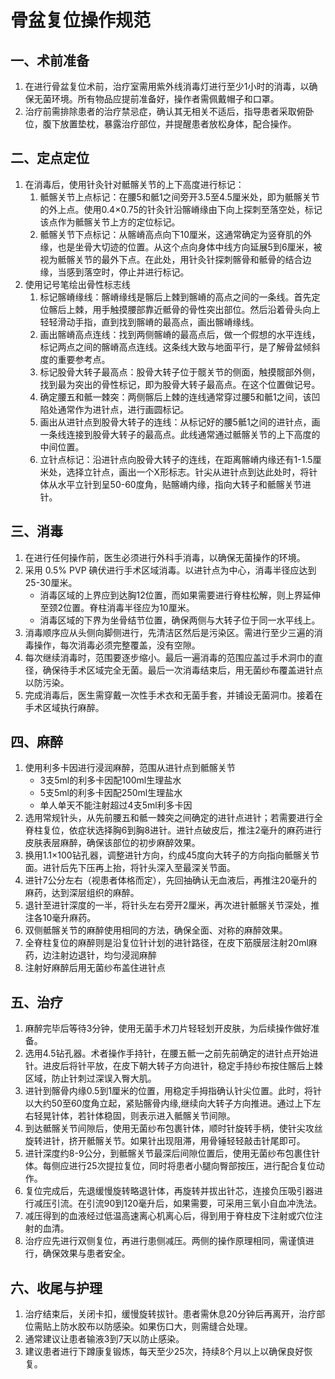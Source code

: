 # 骨盆复位操作规范

## 一、术前准备

1. 在进行骨盆复位术前，治疗室需用紫外线消毒灯进行至少1小时的消毒，以确保无菌环境。所有物品应提前准备好，操作者需佩戴帽子和口罩。
2. 治疗前需排除患者的治疗禁忌症，确认其无相关不适后，指导患者采取俯卧位，腹下放置垫枕，暴露治疗部位，并提醒患者放松身体，配合操作。

## 二、定点定位

1. 在消毒后，使用针灸针对骶髂关节的上下高度进行标记：
    1. 骶髂关节上点标记：在腰5和骶1之间旁开3.5至4.5厘米处，即为骶髂关节的外上点。使用0.4×0.75的针灸针沿髂嵴缘由下向上探刺至落空处，标记该点作为骶髂关节上方的定位标记。
    2. 骶髂关节下点标记：从髂嵴高点向下10厘米，这通常确定为竖脊肌的外缘，也是坐骨大切迹的位置。从这个点向身体中线方向延展5到6厘米，被视为骶髂关节的最外下点。在此处，用针灸针探刺髂骨和骶骨的结合边缘，当感到落空时，停止并进行标记。
2. 使用记号笔绘出骨性标志线
    1. 标记髂嵴缘线：髂嵴缘线是髂后上棘到髂嵴的高点之间的一条线。首先定位髂后上棘，用手触摸腰部靠近骶骨的骨性突出部位。然后沿着骨头向上轻轻滑动手指，直到找到髂嵴的最高点，画出髂嵴缘线。
    2. 画出髂嵴高点连线：找到两侧髂嵴的最高点后，做一个假想的水平连线，标记两点之间的髂嵴高点连线。这条线大致与地面平行，是了解骨盆倾斜度的重要参考点。
    3. 标记股骨大转子最高点：股骨大转子位于髋关节的侧面，触摸髋部外侧，找到最为突出的骨性标记，即为股骨大转子最高点。在这个位置做记号。
    4. 确定腰五和骶一棘突：两侧髂后上棘的连线通常穿过腰5和骶1之间，该凹陷处通常作为进针点，进行画圆标记。
    5. 画出从进针点到股骨大转子的连线：从标记好的腰5骶1之间的进针点，画一条线连接到股骨大转子的最高点。此线通常通过骶髂关节的上下高度的中间位置。
    6. 立针点标记：沿进针点向股骨大转子的连线，在距离髂嵴内缘还有1-1.5厘米处，选择立针点，画出一个X形标志。针尖从进针点到达此处时，将针体从水平立针到呈50-60度角，贴髂嵴内缘，指向大转子和骶髂关节进针。

## 三、消毒

1. 在进行任何操作前，医生必须进行外科手消毒，以确保无菌操作的环境。
2. 采用 0.5% PVP 碘伏进行手术区域消毒。以进针点为中心，消毒半径应达到25-30厘米。
    - 消毒区域的上界应到达胸12位置，而如果需要进行脊柱松解，则上界延伸至颈2位置。脊柱消毒半径应为10厘米。
    - 消毒区域的下界为坐骨结节位置，确保两侧与大转子位于同一水平线上。
3. 消毒顺序应从头侧向脚侧进行，先清洁区然后是污染区。需进行至少三遍的消毒操作，每次消毒必须完整覆盖，没有空隙。
4. 每次继续消毒时，范围要逐步缩小。最后一遍消毒的范围应盖过手术洞巾的直径，确保待手术区域完全无菌。最后一次消毒结束后，用无菌纱布覆盖进针点以防污染。
5. 完成消毒后，医生需穿戴一次性手术衣和无菌手套，并铺设无菌洞巾。接着在手术区域执行麻醉。

## 四、麻醉

1. 使用利多卡因进行浸润麻醉，范围从进针点到骶髂关节
    - 3支5ml的利多卡因配100ml生理盐水
    - 5支5ml的利多卡因配250ml生理盐水
    - 单人单天不能注射超过4支5ml利多卡因
2. 选用常规针头，从先前腰五和骶一棘突之间确定的进针点进针；若需要进行全脊柱复位，依症状选择胸6到胸8进针。进针点破皮后，推注2毫升的麻药进行皮肤表层麻醉，确保该部位的初步麻醉效果。
3. 换用1.1×100钻孔器，调整进针方向，约成45度向大转子的方向指向骶髂关节面。进针后先下压再上抬，将针头深入至最深关节面。
4. 进针7公分左右（视患者体格而定），先回抽确认无血液后，再推注20毫升的麻药，达到深层组织的麻醉。
5. 退针至进针深度的一半，将针头左右旁开2厘米，再次进针骶髂关节深处，推注各10毫升麻药。
6. 双侧骶髂关节的麻醉使用相同的方法，确保全面、对称的麻醉效果。
7. 全脊柱复位的麻醉则是沿复位针计划的进针路径，在皮下筋膜层注射20ml麻药，边注射边退针，均匀浸润麻醉
8. 注射好麻醉后用无菌纱布盖住进针点

## 五、治疗

1. 麻醉完毕后等待3分钟，使用无菌手术刀片轻轻划开皮肤，为后续操作做好准备。
2. 选用4.5钻孔器。术者操作手持针，在腰五骶一之前先前确定的进针点开始进针。进皮后将针平放，在皮下朝大转子方向进针，稳定手持纱布按住髂后上棘区域，防止针刺过深误入臀大肌。
3. 进针到髂骨内缘0.5到1厘米的位置，用稳定手拇指确认针尖位置。此时，将针以大约50至60度角立起，紧贴髂骨内缘,继续向大转子方向推进。通过上下左右轻晃针体，若针体稳固，则表示进入骶髂关节间隙。
4. 到达骶髂关节间隙后，使用无菌纱布包裹针体，顺时针旋转手柄，使针尖攻丝旋转进针，挤开骶髂关节。如果针出现阻滞，用骨锤轻轻敲击针尾即可。
5. 进针深度约8-9公分，到骶髂关节最深后间隙位置后，使用无菌纱布包裹住针体。每侧应进行25次提拉复位，同时将患者小腿向臀部按压，进行配合复位动作。
6. 复位完成后，先退缓慢旋转略退针体，再旋转并拔出针芯，连接负压吸引器进行减压引流。在引流90到120毫升后，如果需要，可采用三氧小自血冲洗法。
7. 减压得到的血液经过低温高速离心机离心后，得到用于脊柱皮下注射或穴位注射的血清。
8. 治疗应先进行双侧复位，再进行患侧减压。两侧的操作原理相同，需谨慎进行，确保效果与患者安全。

## 六、收尾与护理

1. 治疗结束后，关闭卡扣，缓慢旋转拔针。患者需休息20分钟后再离开，治疗部位需贴上防水胶布以防感染。如果伤口大，则需缝合处理。
2. 通常建议让患者输液3到7天以防止感染。
3. 建议患者进行下蹲康复锻炼，每天至少25次，持续8个月以上以确保良好恢复。
